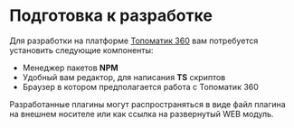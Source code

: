 # Подготовка к разработке

Для разработки на платформе [Топоматик 360](https://360.topomatic.ru/) вам потребуется установить следующие компоненты:

* Менеджер пакетов **NPM**
* Удобный вам редактор, для написания **TS** скриптов
* Браузер в котором предполагается работа с Топоматик 360

Разработанные плагины могут распространяться в виде файл плагина на внешнем носителе или как ссылка на развернутый WEB модуль.




